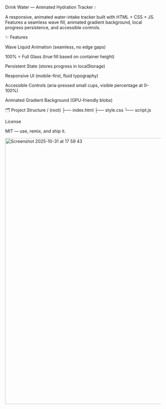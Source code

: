 Drink Water — Animated Hydration Tracker 💧

A responsive, animated water-intake tracker built with HTML + CSS + JS.
Features a seamless wave fill, animated gradient background, local progress persistence, and accessible controls.

✨ Features

Wave Liquid Animation (seamless, no edge gaps)

100% = Full Glass (true fill based on container height)

Persistent State (stores progress in localStorage)

Responsive UI (mobile-first, fluid typography)

Accessible Controls (aria-pressed small cups, visible percentage at 0–100%)

Animated Gradient Background (GPU-friendly blobs)

🗂 Project Structure
/ (root)
├── index.html
├── style.css
└── script.js


License

MIT — use, remix, and ship it.

<img width="1064" height="861" alt="Screenshot 2025-10-31 at 17 59 43" src="https://github.com/user-attachments/assets/912aae1d-94b5-47ce-a607-e34294f19ca8" />

